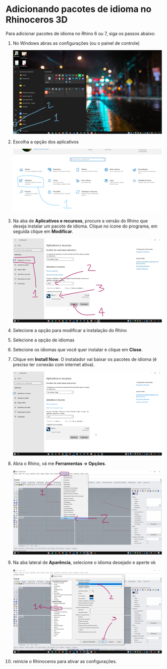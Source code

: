# Adicionando pacotes de idioma no Rhinoceros 3D


Para adicionar pacotes de idioma no Rhino 6 ou 7, siga os passos abaixo:

1. No Windows abras as configurações (ou o painel de controle)


    ![img](./lang_set_01.jpg)



1. Escolha a opção dos aplicativos


    ![img](./lang_set_02.jpg)


1. Na aba de **Aplicativos e recursos**, procure a versão do Rhino que deseja instalar um pacote de idioma. Clique no ícone do programa, em seguida clique em **Modificar**.

    ![img](./lang_set_03.jpg)


1. Selecione a opção para modificar a instalação do Rhino

1. Selecione a opção de idiomas

1. Selecione os idiomas que você quer instalar e clique em **Close**.

1. Clique em **Install Now**. O instalador vai baixar os pacotes de idioma (é preciso ter conexão com internet ativa).

    ![img](./modify_lang_pack_port.gif)


2. Abra o Rhino, vá me **Ferramentas -> Opções**.

    ![img](./options.jpg)

1. Na aba lateral de **Aparência**, selecione o idioma desejado e aperte ok


    ![img](./aparencia.jpg)

1. reinicie o Rhinoceros para ativar as configurações.